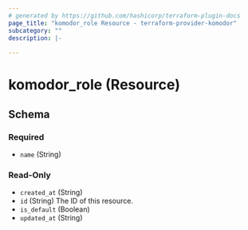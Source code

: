 ```yaml
---
# generated by https://github.com/hashicorp/terraform-plugin-docs
page_title: "komodor_role Resource - terraform-provider-komodor"
subcategory: ""
description: |-
  
---
```


# komodor_role (Resource)





<!-- schema generated by tfplugindocs -->
## Schema

### Required

- `name` (String)

### Read-Only

- `created_at` (String)
- `id` (String) The ID of this resource.
- `is_default` (Boolean)
- `updated_at` (String)

